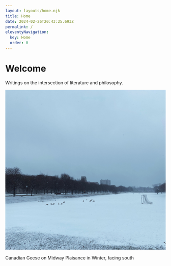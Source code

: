 ```yaml
---
layout: layouts/home.njk
title: Home
date: 2024-02-26T20:43:25.693Z
permalink: /
eleventyNavigation:
  key: Home
  order: 0
---
```

# Welcome

Writings on the intersection of literature and philosophy.

[](https://app.netlify.com/start/deploy?repository=https://github.com/danurbanowicz/eleventy-netlify-boilerplate&stack=cms)

![Canadian Geese on Midway Plaisance in Winter, facing south](/static/img/08099794-1362-4fca-8f14-308dda80efd9.jpg "Canadian Geese on Midway Plaisance in Winter, facing south")

Canadian Geese on Midway Plaisance in Winter, facing south
